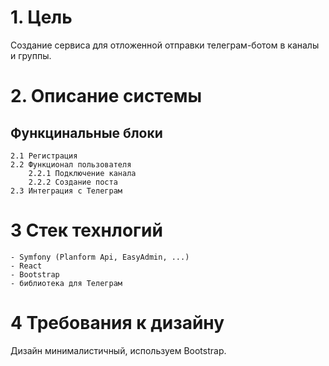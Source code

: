 # 1. Цель
Создание сервиса для отложенной отправки телеграм-ботом в каналы и группы. 

# 2. Описание системы
## Функцинальные блоки
    2.1 Регистрация
    2.2 Функционал пользователя
        2.2.1 Подключение канала
        2.2.2 Создание поста
    2.3 Интеграция с Телеграм

# 3 Стек технлогий
    - Symfony (Planform Api, EasyAdmin, ...)
    - React
    - Bootstrap
    - библиотека для Телеграм

# 4 Требования к дизайну
Дизайн минималистичный, используем Bootstrap.
